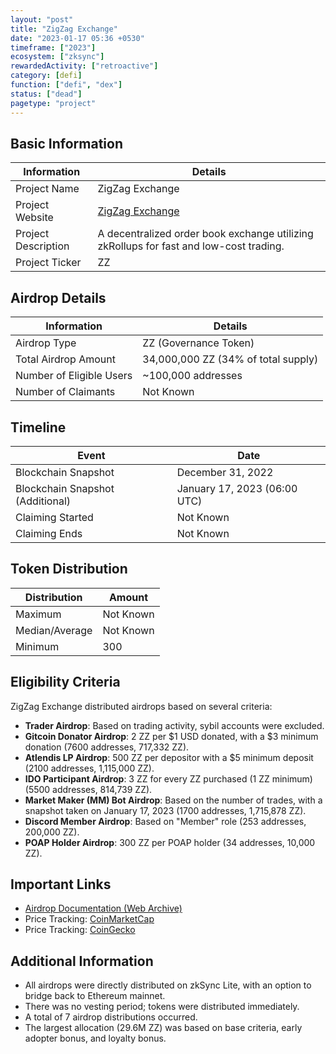 ```yaml
---
layout: "post"
title: "ZigZag Exchange"
date: "2023-01-17 05:36 +0530"
timeframe: ["2023"]
ecosystem: ["zksync"]
rewardedActivity: ["retroactive"]
category: [defi]
function: ["defi", "dex"]
status: ["dead"]
pagetype: "project"
---
```


## Basic Information

| Information         | Details                                                                                |
| ------------------- | -------------------------------------------------------------------------------------- |
| Project Name        | ZigZag Exchange                                                                        |
| Project Website     | [ZigZag Exchange](https://zigzag.exchange)                                             |
| Project Description | A decentralized order book exchange utilizing zkRollups for fast and low-cost trading. |
| Project Ticker      | ZZ                                                                                     |

## Airdrop Details

| Information              | Details                             |
| ------------------------ | ----------------------------------- |
| Airdrop Type             | ZZ (Governance Token)               |
| Total Airdrop Amount     | 34,000,000 ZZ (34% of total supply) |
| Number of Eligible Users | ~100,000 addresses                  |
| Number of Claimants      | Not Known                           |

## Timeline

| Event                            | Date                         |
| -------------------------------- | ---------------------------- |
| Blockchain Snapshot              | December 31, 2022            |
| Blockchain Snapshot (Additional) | January 17, 2023 (06:00 UTC) |
| Claiming Started                 | Not Known                    |
| Claiming Ends                    | Not Known                    |

## Token Distribution

| Distribution   | Amount    |
| -------------- | --------- |
| Maximum        | Not Known |
| Median/Average | Not Known |
| Minimum        | 300       |

## Eligibility Criteria

ZigZag Exchange distributed airdrops based on several criteria:

- **Trader Airdrop**: Based on trading activity, sybil accounts were excluded.
- **Gitcoin Donator Airdrop**: 2 ZZ per $1 USD donated, with a $3 minimum donation (7600 addresses, 717,332 ZZ).
- **Atlendis LP Airdrop**: 500 ZZ per depositor with a $5 minimum deposit (2100 addresses, 1,115,000 ZZ).
- **IDO Participant Airdrop**: 3 ZZ for every ZZ purchased (1 ZZ minimum) (5500 addresses, 814,739 ZZ).
- **Market Maker (MM) Bot Airdrop**: Based on the number of trades, with a snapshot taken on January 17, 2023 (1700 addresses, 1,715,878 ZZ).
- **Discord Member Airdrop**: Based on "Member" role (253 addresses, 200,000 ZZ).
- **POAP Holder Airdrop**: 300 ZZ per POAP holder (34 addresses, 10,000 ZZ).

## Important Links

- [Airdrop Documentation (Web Archive)](https://web.archive.org/web/20230304041149/https://docs.zigzag.exchange/zigzag-exchange/airdrops#eligibility-lists)
- Price Tracking: [CoinMarketCap](https://coinmarketcap.com/currencies/zigzag/)
- Price Tracking: [CoinGecko](https://www.coingecko.com/en/coins/zigzag)

## Additional Information

- All airdrops were directly distributed on zkSync Lite, with an option to bridge back to Ethereum mainnet.
- There was no vesting period; tokens were distributed immediately.
- A total of 7 airdrop distributions occurred.
- The largest allocation (29.6M ZZ) was based on base criteria, early adopter bonus, and loyalty bonus.